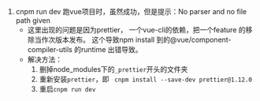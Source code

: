 1. cnpm run dev 跑vue项目时，虽然成功，但是提示：No parser and no file path given
    + 这里出现的问题是因为prettier， 一个vue-cli的依赖，把一个feature 的移除当作次版本发布。 这个导致npm install 到的@vue/component-compiler-utils 的runtime 出错导致。
    + 解决方法：
        1. 删掉node_modules下的`_prettier`开头的文件夹
        2. 重新安装`prettier`，即 ` cnpm install --save-dev prettier@1.12.0`
        3. 重启`cnpm run dev`